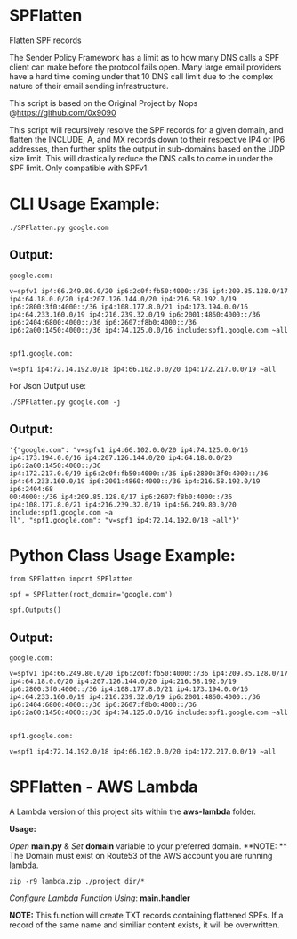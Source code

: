SPFlatten
=========

Flatten SPF records

The Sender Policy Framework has a limit as to how many DNS calls a SPF client can make before the protocol fails open. Many large email providers have a hard time coming under that 10 DNS call limit due to the complex nature of their email sending infrastructure. 

This script is based on the Original Project by Nops @https://github.com/0x9090

This script will recursively resolve the SPF records for a given domain, and flatten the INCLUDE, A, and MX records down to their respective IP4 or IP6 addresses, then further splits the output in sub-domains based on the UDP size limit. This will drastically reduce the DNS calls to come in under the SPF limit. Only compatible with SPFv1.


CLI Usage Example:
====================
    ./SPFlatten.py google.com


Output:
-------

    google.com:

    v=spfv1 ip4:66.249.80.0/20 ip6:2c0f:fb50:4000::/36 ip4:209.85.128.0/17 ip4:64.18.0.0/20 ip4:207.126.144.0/20 ip4:216.58.192.0/19 ip6:2800:3f0:4000::/36 ip4:108.177.8.0/21 ip4:173.194.0.0/16 ip4:64.233.160.0/19 ip4:216.239.32.0/19 ip6:2001:4860:4000::/36 ip6:2404:6800:4000::/36 ip6:2607:f8b0:4000::/36 ip6:2a00:1450:4000::/36 ip4:74.125.0.0/16 include:spf1.google.com ~all


    spf1.google.com:

    v=spf1 ip4:72.14.192.0/18 ip4:66.102.0.0/20 ip4:172.217.0.0/19 ~all



For Json Output use:

    ./SPFlatten.py google.com -j 

Output:
-------

    '{"google.com": "v=spfv1 ip4:66.102.0.0/20 ip4:74.125.0.0/16 ip4:173.194.0.0/16 ip4:207.126.144.0/20 ip4:64.18.0.0/20 ip6:2a00:1450:4000::/36
    ip4:172.217.0.0/19 ip6:2c0f:fb50:4000::/36 ip6:2800:3f0:4000::/36 ip4:64.233.160.0/19 ip6:2001:4860:4000::/36 ip4:216.58.192.0/19 ip6:2404:68
    00:4000::/36 ip4:209.85.128.0/17 ip6:2607:f8b0:4000::/36 ip4:108.177.8.0/21 ip4:216.239.32.0/19 ip4:66.249.80.0/20 include:spf1.google.com ~a
    ll", "spf1.google.com": "v=spf1 ip4:72.14.192.0/18 ~all"}'


Python Class Usage Example:
============================

    from SPFlatten import SPFlatten

    spf = SPFlatten(root_domain='google.com')
    
    spf.Outputs()

Output:
-------

    google.com:

    v=spfv1 ip4:66.249.80.0/20 ip6:2c0f:fb50:4000::/36 ip4:209.85.128.0/17 ip4:64.18.0.0/20 ip4:207.126.144.0/20 ip4:216.58.192.0/19 ip6:2800:3f0:4000::/36 ip4:108.177.8.0/21 ip4:173.194.0.0/16 ip4:64.233.160.0/19 ip4:216.239.32.0/19 ip6:2001:4860:4000::/36 ip6:2404:6800:4000::/36 ip6:2607:f8b0:4000::/36 ip6:2a00:1450:4000::/36 ip4:74.125.0.0/16 include:spf1.google.com ~all


    spf1.google.com:

    v=spf1 ip4:72.14.192.0/18 ip4:66.102.0.0/20 ip4:172.217.0.0/19 ~all



SPFlatten - AWS Lambda
======================

A Lambda version of this project sits within the  **aws-lambda** folder.

**Usage:**

_Open_ **main.py** & _Set_ **domain** variable to your preferred domain. **NOTE: ** The Domain must exist on Route53 of the AWS account you are running lambda.

    zip -r9 lambda.zip ./project_dir/*

_Configure Lambda Function Using_: **main.handler**

**NOTE:** This function will create TXT records containing flattened SPFs. If a record of the same name and similiar content exists, it will be overwritten.
